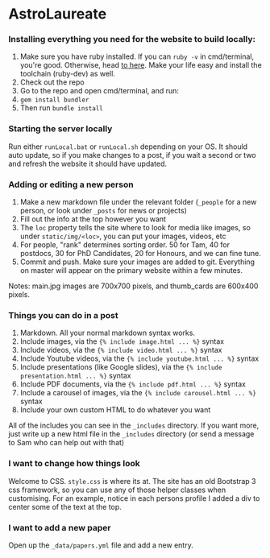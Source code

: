 # AstroLaureate

### Installing everything you need for the website to build locally:

1. Make sure you have ruby installed. If you can `ruby -v` in cmd/terminal, you're good. Otherwise, head [to here](https://www.ruby-lang.org/en/documentation/installation/). Make your life easy and install the toolchain (ruby-dev) as well.
2. Check out the repo
3. Go to the repo and open cmd/terminal, and run:
4. `gem install bundler`
5. Then run `bundle install`

### Starting the server locally

Run either `runLocal.bat` or `runLocal.sh` depending on your OS. It should auto update, so if you make
changes to a post, if you wait a second or two and refresh the website it should have updated.

### Adding or editing a new person

1. Make a new markdown file under the relevant folder (`_people` for a new person, or look under `_posts` for news or projects)
2. Fill out the info at the top however you want
3. The `loc` property tells the site where to look for media like images, so under `static/img/<loc>`, you can put your images, videos, etc
4. For people, "rank" determines sorting order. 50 for Tam, 40 for postdocs, 30 for PhD Candidates, 20 for Honours, and we can fine tune.
5. Commit and push. Make sure your images are added to git. Everything on master will appear on the primary website within a few minutes.

Notes: main.jpg images are 700x700 pixels, and thumb_cards are 600x400 pixels. 

### Things you can do in a post

1. Markdown. All your normal markdown syntax works.
2. Include images, via the `{% include image.html ... %}` syntax
3. Include videos, via the `{% include video.html ... %}` syntax
4. Include Youtube videos, via the `{% include youtube.html ... %}` syntax
5. Include presentations (like Google slides), via the `{% include presentation.html ... %}` syntax
6. Include PDF documents, via the  `{% include pdf.html ... %}` syntax
6. Include a carousel of images, via the  `{% include carousel.html ... %}` syntax
7. Include your own custom HTML to do whatever you want

All of the includes you can see in the `_includes` directory. If you want more, just write up a
new html file in the `_includes` directory (or send a message to Sam who can help out with that)

### I want to change how things look

Welcome to CSS. `style.css` is where its at. The site has an old Bootstrap 3 css framework, so you can
use any of those helper classes when customising. For an example, notice in each persons profile 
I added a div to center some of the text at the top.

### I want to add a new paper

Open up the `_data/papers.yml` file and add a new entry.